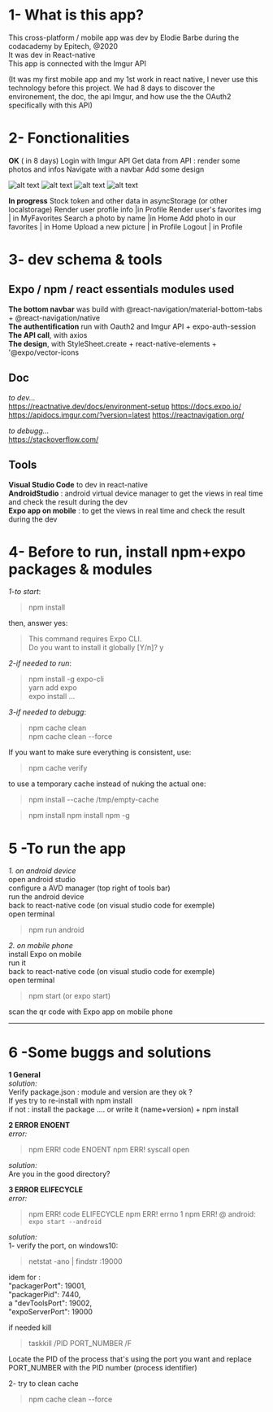 
# 1- What is this app?
This cross-platform / mobile app was dev by Elodie Barbe during the codacademy by Epitech, @2020<br/>
It was dev in React-native<br/>
This app is connected with the Imgur API

(It was my first mobile app  and my 1st work in react native, I never use this technology before this project. We had 8 days to discover the environement, the doc, the api Imgur, and how use the the OAuth2 specifically with this API)

# 2- Fonctionalities <br/>

**OK**
( in 8 days)
Login with Imgur API
Get data from API : render some photos and infos
Navigate with a navbar
Add some design

![alt text](https://github.com/elosivi/Epicture//blob/master/App/img/View_Profile.PNG?raw=true)
![alt text](https://github.com/elosivi/Epicture//blob/master/App/img/authExpo.PNG?raw=true)
![alt text](https://github.com/elosivi/Epicture//blob/master/App/img/authExpo2.PNG?raw=true)
![alt text](https://github.com/elosivi/Epicture//blob/master/App/img/renderList.PNG?raw=true)

**In progress**
Stock token and other data in asyncStorage (or other localstorage) 
Render user profile info |in Profile
Render user's favorites img | in MyFavorites
Search a photo by name |in Home
Add photo in our favorites | in Home
Upload a new picture | in Profile
Logout | in Profile


# 3- dev schema & tools
## Expo / npm / react essentials modules used
**The bottom navbar** was build with @react-navigation/material-bottom-tabs + @react-navigation/native <br/>
**The authentification** run with Oauth2 and Imgur API + expo-auth-session  <br/>
**The API call**, with axios  <br/>
**The design**, with StyleSheet.create + react-native-elements + '@expo/vector-icons  <br/>

## Doc <br/>
*to dev...* <br/>
https://reactnative.dev/docs/environment-setup
https://docs.expo.io/
https://apidocs.imgur.com/?version=latest
https://reactnavigation.org/

*to debugg...* <br/>
https://stackoverflow.com/

## Tools <br/>
**Visual Studio Code** to dev in react-native <br/>
**AndroidStudio** : android virtual device manager to get the views in real time and check the result during the dev <br/>
**Expo app on mobile** : to get the views in real time and check the result during the dev <br/>

# 4- Before to run, install npm+expo packages & modules
*1-to start*:
>npm install

then, answer yes:

>This command requires Expo CLI.<br/>
Do you want to install it globally [Y/n]? y<br/>

*2-if needed to run*:

>npm install -g expo-cli  
>yarn add expo <br/>
>expo install ...

*3-if needed to debugg*:

>npm cache clean  
>npm cache clean --force

If you want to make sure everything is consistent, use:
>npm cache verify

to use a temporary cache instead of nuking the actual one:
>npm install --cache /tmp/empty-cache

>npm install
>npm install npm -g

# 5 -To run the app
*1. on android device*<br/>
open android studio<br/>
configure a  AVD manager (top right of tools bar)<br/>
run the android device<br/>
back to react-native code (on visual studio code for exemple)<br/>
open terminal


> npm run android 


*2. on mobile phone*<br/>
install Expo on mobile<br/>
run it<br/>
back to react-native code (on visual studio code for exemple)<br/>
open terminal

> npm start (or expo start)

scan the qr code with Expo app on mobile phone

---

# 6 -Some buggs and solutions

**1 General**<br/>
*solution:*<br/>
Verify package.json : module and version are they ok ?<br/>
If yes try to re-install with npm install<br/>
if not : install the package .... or write it (name+version) + npm install<br/>

**2 ERROR ENOENT**<br/>
*error:*<br/>
> npm ERR! code ENOENT
npm ERR! syscall open

*solution:*<br/>
Are you in the good directory?<br/>


**3 ERROR ELIFECYCLE**<br/>
*error:*<br/>
> npm ERR! code ELIFECYCLE
npm ERR! errno 1
npm ERR! @ android: `expo start --android`

*solution:*<br/>
1- verify the port, on windows10:<br/>
> netstat -ano | findstr :19000 

idem for :<br/>
"packagerPort": 19001,<br/>
"packagerPid": 7440,<br/>a
"devToolsPort": 19002,<br/>
"expoServerPort": 19000<br/>

if needed kill<br/>

> taskkill /PID PORT_NUMBER /F

Locate the PID of the process that's using the port you want and replace PORT_NUMBER with the PID number (process identifier)

2- try to clean cache
>npm cache clean --force
